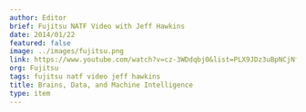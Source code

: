```yaml
---
author: Editor
brief: Fujitsu NATF Video with Jeff Hawkins
date: 2014/01/22
featured: false
image: ../images/fujitsu.png
link: https://www.youtube.com/watch?v=cz-3WDdqbj0&list=PLX9JDz3uBpNCjNfq20KOCvsP6szY94r2e
org: Fujitsu
tags: fujitsu natf video jeff hawkins
title: Brains, Data, and Machine Intelligence
type: item
---
```

